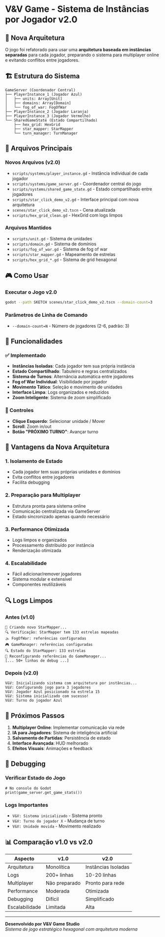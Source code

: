 # V&V Game - Sistema de Instâncias por Jogador v2.0

## 🎯 Nova Arquitetura

O jogo foi refatorado para usar uma **arquitetura baseada em instâncias separadas** para cada jogador, preparando o sistema para multiplayer online e evitando conflitos entre jogadores.

## 🏗️ Estrutura do Sistema

```
GameServer (Coordenador Central)
├── PlayerInstance_1 (Jogador Azul)
│   ├── units: Array[Unit]
│   ├── domains: Array[Domain]
│   └── fog_of_war: FogOfWar
├── PlayerInstance_2 (Jogador Laranja)
├── PlayerInstance_3 (Jogador Vermelho)
└── SharedGameState (Estado Compartilhado)
    ├── hex_grid: HexGrid
    ├── star_mapper: StarMapper
    └── turn_manager: TurnManager
```

## 📁 Arquivos Principais

### Novos Arquivos (v2.0)
- `scripts/systems/player_instance.gd` - Instância individual de cada jogador
- `scripts/systems/game_server.gd` - Coordenador central do jogo
- `scripts/systems/shared_game_state.gd` - Estado compartilhado entre jogadores
- `scripts/star_click_demo_v2.gd` - Interface principal com nova arquitetura
- `scenes/star_click_demo_v2.tscn` - Cena atualizada
- `scripts/hex_grid_clean.gd` - HexGrid com logs limpos

### Arquivos Mantidos
- `scripts/unit.gd` - Sistema de unidades
- `scripts/domain.gd` - Sistema de domínios
- `scripts/fog_of_war.gd` - Sistema de fog of war
- `scripts/star_mapper.gd` - Mapeamento de estrelas
- `scripts/hex_grid_*.gd` - Sistema de grid hexagonal

## 🎮 Como Usar

### Executar o Jogo v2.0
```bash
godot --path SKETCH scenes/star_click_demo_v2.tscn --domain-count=3
```

### Parâmetros de Linha de Comando
- `--domain-count=N` - Número de jogadores (2-6, padrão: 3)

## 🔧 Funcionalidades

### ✅ Implementado
- **Instâncias Isoladas**: Cada jogador tem sua própria instância
- **Estado Compartilhado**: Tabuleiro e regras centralizados
- **Sistema de Turnos**: Alternância automática entre jogadores
- **Fog of War Individual**: Visibilidade por jogador
- **Movimento Tático**: Seleção e movimento de unidades
- **Interface Limpa**: Logs organizados e reduzidos
- **Zoom Inteligente**: Sistema de zoom simplificado

### 🎯 Controles
- **Clique Esquerdo**: Selecionar unidade / Mover
- **Scroll**: Zoom in/out
- **Botão "PRÓXIMO TURNO"**: Avançar turno

## 🚀 Vantagens da Nova Arquitetura

### 1. **Isolamento de Estado**
- Cada jogador tem suas próprias unidades e domínios
- Evita conflitos entre jogadores
- Facilita debugging

### 2. **Preparação para Multiplayer**
- Estrutura pronta para sistema online
- Comunicação centralizada via GameServer
- Estado sincronizado apenas quando necessário

### 3. **Performance Otimizada**
- Logs limpos e organizados
- Processamento distribuído por instância
- Renderização otimizada

### 4. **Escalabilidade**
- Fácil adicionar/remover jogadores
- Sistema modular e extensível
- Componentes reutilizáveis

## 🔍 Logs Limpos

### Antes (v1.0)
```
🔧 Criando novo StarMapper...
🔍 Verificação: StarMapper tem 133 estrelas mapeadas
🌫️ FogOfWar: referências configuradas
🎮 GameManager: referências configuradas
🔍 Estado do StarMapper: 133 estrelas
🔧 Reconfigurando referências do GameManager...
[... 50+ linhas de debug ...]
```

### Depois (v2.0)
```
V&V: Inicializando sistema com arquitetura por instâncias...
V&V: Configurando jogo para 3 jogadores
V&V: Jogador Azul posicionado na estrela 15
V&V: Sistema inicializado com sucesso!
V&V: Turno do jogador Azul
```

## 🎯 Próximos Passos

1. **Multiplayer Online**: Implementar comunicação via rede
2. **IA para Jogadores**: Sistema de inteligência artificial
3. **Salvamento de Partidas**: Persistência de estado
4. **Interface Avançada**: HUD melhorado
5. **Efeitos Visuais**: Animações e feedback

## 🐛 Debugging

### Verificar Estado do Jogo
```gdscript
# No console do Godot
print(game_server.get_game_stats())
```

### Logs Importantes
- `V&V: Sistema inicializado` - Sistema pronto
- `V&V: Turno do jogador X` - Mudança de turno
- `V&V: Unidade movida` - Movimento realizado

## 📊 Comparação v1.0 vs v2.0

| Aspecto | v1.0 | v2.0 |
|---------|------|------|
| Arquitetura | Monolítica | Instâncias Isoladas |
| Logs | 200+ linhas | 10-20 linhas |
| Multiplayer | Não preparado | Pronto para rede |
| Performance | Moderada | Otimizada |
| Debugging | Difícil | Simplificado |
| Escalabilidade | Limitada | Alta |

---

**Desenvolvido por V&V Game Studio**  
*Sistema de jogo estratégico hexagonal com arquitetura moderna*